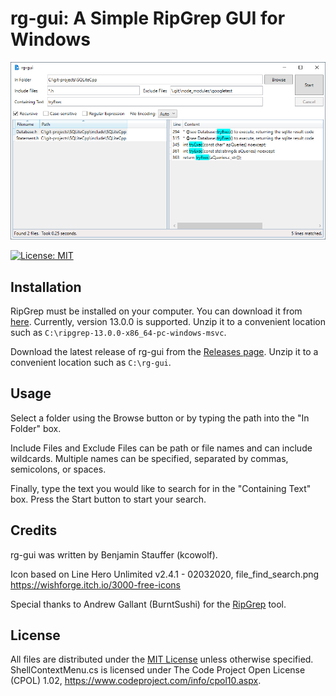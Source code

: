 ﻿# rg-gui: A Simple RipGrep GUI for Windows

![screenshot](screenshot.png)

[![License: MIT](https://img.shields.io/github/license/kcowolf/rg-gui)](https://opensource.org/licenses/MIT)
 
## Installation

RipGrep must be installed on your computer.  You can download it from [here](https://github.com/BurntSushi/ripgrep/releases).  Currently, version 13.0.0 is supported.  Unzip it to a convenient location such as `C:\ripgrep-13.0.0-x86_64-pc-windows-msvc`.

Download the latest release of rg-gui from the [Releases page](https://github.com/kcowolf/rg-gui/releases).  Unzip it to a convenient location such as `C:\rg-gui`.

## Usage

Select a folder using the Browse button or by typing the path into the "In Folder" box.

Include Files and Exclude Files can be path or file names and can include wildcards.  Multiple names can be specified, separated by commas, semicolons, or spaces.

Finally, type the text you would like to search for in the "Containing Text" box.  Press the Start button to start your search.


## Credits

rg-gui was written by Benjamin Stauffer (kcowolf).

Icon based on Line Hero Unlimited v2.4.1 - 02032020, file_find_search.png
https://wishforge.itch.io/3000-free-icons

Special thanks to Andrew Gallant (BurntSushi) for the [RipGrep](https://github.com/BurntSushi/ripgrep) tool.


## License

All files are distributed under the [MIT License](LICENSE) unless otherwise specified.  ShellContextMenu.cs is licensed under The Code Project Open License (CPOL) 1.02, https://www.codeproject.com/info/cpol10.aspx.
